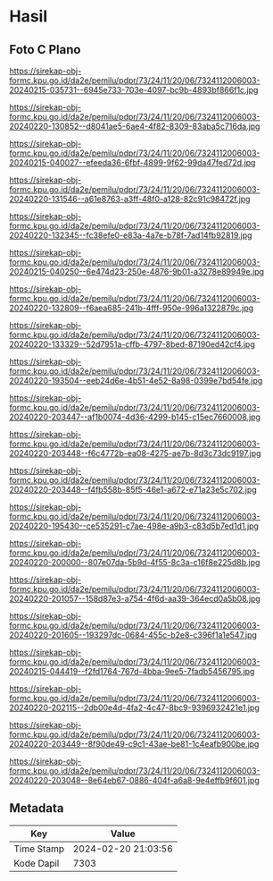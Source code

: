 # Hasil

## Foto C Plano

https://sirekap-obj-formc.kpu.go.id/da2e/pemilu/pdpr/73/24/11/20/06/7324112006003-20240215-035731--6945e733-703e-4097-bc9b-4893bf866f1c.jpg

https://sirekap-obj-formc.kpu.go.id/da2e/pemilu/pdpr/73/24/11/20/06/7324112006003-20240220-130852--d8041ae5-6ae4-4f82-8309-83aba5c716da.jpg

https://sirekap-obj-formc.kpu.go.id/da2e/pemilu/pdpr/73/24/11/20/06/7324112006003-20240215-040027--efeeda36-6fbf-4899-9f62-99da47fed72d.jpg

https://sirekap-obj-formc.kpu.go.id/da2e/pemilu/pdpr/73/24/11/20/06/7324112006003-20240220-131546--a61e8763-a3ff-48f0-a128-82c91c98472f.jpg

https://sirekap-obj-formc.kpu.go.id/da2e/pemilu/pdpr/73/24/11/20/06/7324112006003-20240220-132345--fc38efe0-e83a-4a7e-b78f-7ad14fb92819.jpg

https://sirekap-obj-formc.kpu.go.id/da2e/pemilu/pdpr/73/24/11/20/06/7324112006003-20240215-040250--6e474d23-250e-4876-9b01-a3278e89949e.jpg

https://sirekap-obj-formc.kpu.go.id/da2e/pemilu/pdpr/73/24/11/20/06/7324112006003-20240220-132809--f6aea685-241b-4fff-950e-996a1322879c.jpg

https://sirekap-obj-formc.kpu.go.id/da2e/pemilu/pdpr/73/24/11/20/06/7324112006003-20240220-133329--52d7951a-cffb-4797-8bed-87190ed42cf4.jpg

https://sirekap-obj-formc.kpu.go.id/da2e/pemilu/pdpr/73/24/11/20/06/7324112006003-20240220-193504--eeb24d6e-4b51-4e52-8a98-0399e7bd54fe.jpg

https://sirekap-obj-formc.kpu.go.id/da2e/pemilu/pdpr/73/24/11/20/06/7324112006003-20240220-203447--af1b0074-4d36-4299-b145-c15ec7660008.jpg

https://sirekap-obj-formc.kpu.go.id/da2e/pemilu/pdpr/73/24/11/20/06/7324112006003-20240220-203448--f6c4772b-ea08-4275-ae7b-8d3c73dc9197.jpg

https://sirekap-obj-formc.kpu.go.id/da2e/pemilu/pdpr/73/24/11/20/06/7324112006003-20240220-203448--f4fb558b-85f5-46e1-a672-e71a23e5c702.jpg

https://sirekap-obj-formc.kpu.go.id/da2e/pemilu/pdpr/73/24/11/20/06/7324112006003-20240220-195430--ce535291-c7ae-498e-a9b3-c83d5b7ed1d1.jpg

https://sirekap-obj-formc.kpu.go.id/da2e/pemilu/pdpr/73/24/11/20/06/7324112006003-20240220-200000--807e07da-5b9d-4f55-8c3a-c16f8e225d8b.jpg

https://sirekap-obj-formc.kpu.go.id/da2e/pemilu/pdpr/73/24/11/20/06/7324112006003-20240220-201057--158d87e3-a754-4f6d-aa39-364ecd0a5b08.jpg

https://sirekap-obj-formc.kpu.go.id/da2e/pemilu/pdpr/73/24/11/20/06/7324112006003-20240220-201605--193297dc-0684-455c-b2e8-c396f1a1e547.jpg

https://sirekap-obj-formc.kpu.go.id/da2e/pemilu/pdpr/73/24/11/20/06/7324112006003-20240215-044419--f2fd1764-767d-4bba-9ee5-7fadb5456795.jpg

https://sirekap-obj-formc.kpu.go.id/da2e/pemilu/pdpr/73/24/11/20/06/7324112006003-20240220-202115--2db00e4d-4fa2-4c47-8bc9-9396932421e1.jpg

https://sirekap-obj-formc.kpu.go.id/da2e/pemilu/pdpr/73/24/11/20/06/7324112006003-20240220-203449--8f90de49-c9c1-43ae-be81-1c4eafb900be.jpg

https://sirekap-obj-formc.kpu.go.id/da2e/pemilu/pdpr/73/24/11/20/06/7324112006003-20240220-203048--8e64eb67-0886-404f-a6a8-9e4effb9f601.jpg


## Metadata

| Key        | Value               |
| ---------- | ------------------- |
| Time Stamp | 2024-02-20 21:03:56 |
| Kode Dapil | 7303                |



